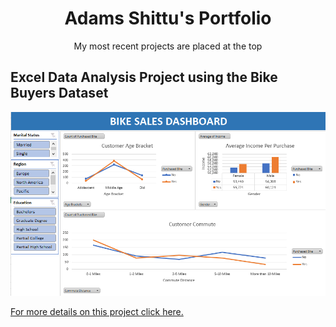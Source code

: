 <h1 align="center">Adams Shittu's Portfolio</h1>
<p align="center">My most recent projects are placed at the top</p>

<div>
<h2>Excel Data Analysis Project using the Bike Buyers Dataset</h2>
<u>
<img src="images/bike-buyers-dashboard-image.png">
  <p><span>For more details on this project click </span><a href="">here</a>.</p>
</div>
